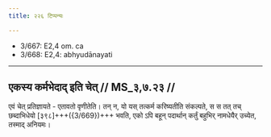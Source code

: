 ```yaml
---
title: २२६ टिप्पन्यः

---
```

- 3/667: E2,4 om. ca
- 3/668: E2,4: abhyudānayati

____________________________________________


## एकस्य कर्मभेदाद् इति चेत् // MS_३,७.२३ //

एवं चेत् प्रतिज्ञायते - एतावतो वृणीतेति। तन् न, यो यस् तत्कर्म करिष्यतीति संकल्पते, स स तत् तच् छब्दाभिधेयो [३९८]+++({3/669})+++ भवति, एको ऽपि बहून् पदार्थान् कर्तुं बहुभिर् नामधेयैर् उच्येत, तस्माद् अनियमः।
